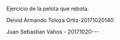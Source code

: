 Ejercicio de la pelota que rebota.

Deivid Armando Toloza Ortiz-20171020140

Juan Sebastian Vahos - 20171020---
